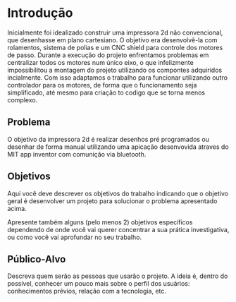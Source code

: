 # Introdução

Inicialmente foi idealizado construir uma impressora 2d não convencional, que desenhasse em plano cartesiano. O objetivo era desenvolvê-la com rolamentos, sistema de polias e um CNC shield para controle dos motores de passo. Durante a execução do projeto enfrentamos problemas em centralizar todos os motores num único eixo, o que infelizmente impossibilitou a montagem do projeto utilizando os compontes adquiridos incialmente. Com isso adaptamos o trabalho para funcionar utilizando outro controlador para os motores, de forma que o funcionamento seja simplificado, até mesmo para criação to codigo que se torna menos complexo.



## Problema

O objetivo da impressora 2d é realizar desenhos pré programados ou desenhar de forma manual utilizando uma apicação desenvovida atraves do MIT app inventor com comunição via bluetooth.

## Objetivos

Aqui você deve descrever os objetivos do trabalho indicando que o objetivo geral é desenvolver um projeto para solucionar o problema apresentado acima. 

Apresente também alguns (pelo menos 2) objetivos específicos dependendo de onde você vai querer concentrar a sua prática investigativa, ou como você vai aprofundar no seu trabalho.
 
## Público-Alvo

Descreva quem serão as pessoas que usarão o projeto. A ideia é, dentro do possível, conhecer um pouco mais sobre o perfil dos usuários: conhecimentos prévios, relação com a tecnologia, etc.
